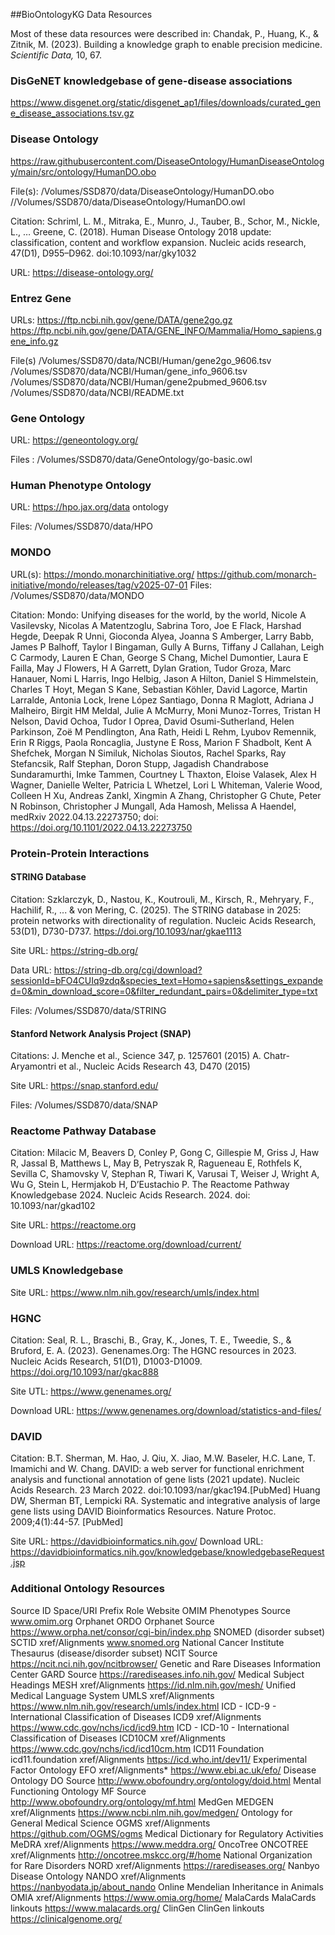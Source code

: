 ##BioOntologyKG Data Resources

Most of these data resources were described in: Chandak, P., Huang, K., & Zitnik, M. (2023). Building a knowledge graph to enable precision medicine. <i>Scientific Data,</i> 10, 67.

### DisGeNET knowledgebase of gene-disease associations
https://www.disgenet.org/static/disgenet_ap1/files/downloads/curated_gene_disease_associations.tsv.gz 

### Disease Ontology
https://raw.githubusercontent.com/DiseaseOntology/HumanDiseaseOntology/main/src/ontology/HumanDO.obo

File(s): /Volumes/SSD870/data/DiseaseOntology/HumanDO.obo
        //Volumes/SSD870/data/DiseaseOntology/HumanDO.owl


Citation: Schriml, L. M., Mitraka, E., Munro, J., Tauber, B., Schor, M., Nickle, L., … Greene, C. (2018). Human Disease Ontology 2018 update: classification, content and workflow expansion. Nucleic acids research, 47(D1), D955–D962. doi:10.1093/nar/gky1032

URL: https://disease-ontology.org/

### Entrez Gene

URLs: https://ftp.ncbi.nih.gov/gene/DATA/gene2go.gz
       https://ftp.ncbi.nih.gov/gene/DATA/GENE_INFO/Mammalia/Homo_sapiens.gene_info.gz

File(s) /Volumes/SSD870/data/NCBI/Human/gene2go_9606.tsv
        /Volumes/SSD870/data/NCBI/Human/gene_info_9606.tsv
        /Volumes/SSD870/data/NCBI/Human/gene2pubmed_9606.tsv
        /Volumes/SSD870/data/NCBI/README.txt

### Gene Ontology

URL: https://geneontology.org/

Files : /Volumes/SSD870/data/GeneOntology/go-basic.owl

### Human Phenotype Ontology

URL: https://hpo.jax.org/data ontology

Files: /Volumes/SSD870/data/HPO

### MONDO

URL(s):  https://mondo.monarchinitiative.org/
         https://github.com/monarch-initiative/mondo/releases/tag/v2025-07-01
Files: /Volumes/SSD870/data/MONDO

Citation: Mondo: Unifying diseases for the world, by the world, Nicole A Vasilevsky, Nicolas A Matentzoglu, Sabrina Toro, Joe E Flack, Harshad Hegde, Deepak R Unni, Gioconda Alyea, Joanna S Amberger, Larry Babb, James P Balhoff, Taylor I Bingaman, Gully A Burns, Tiffany J Callahan, Leigh C Carmody, Lauren E Chan, George S Chang, Michel Dumontier, Laura E Failla, May J Flowers, H A Garrett, Dylan Gration, Tudor Groza, Marc Hanauer, Nomi L Harris, Ingo Helbig, Jason A Hilton, Daniel S Himmelstein, Charles T Hoyt, Megan S Kane, Sebastian Köhler, David Lagorce, Martin Larralde, Antonia Lock, Irene López Santiago, Donna R Maglott, Adriana J Malheiro, Birgit HM Meldal, Julie A McMurry, Moni Munoz-Torres, Tristan H Nelson, David Ochoa, Tudor I Oprea, David Osumi-Sutherland, Helen Parkinson, Zoë M Pendlington, Ana Rath, Heidi L Rehm, Lyubov Remennik, Erin R Riggs, Paola Roncaglia, Justyne E Ross, Marion F Shadbolt, Kent A Shefchek, Morgan N Similuk, Nicholas Sioutos, Rachel Sparks, Ray Stefancsik, Ralf Stephan, Doron Stupp, Jagadish Chandrabose Sundaramurthi, Imke Tammen, Courtney L Thaxton, Eloise Valasek, Alex H Wagner, Danielle Welter, Patricia L Whetzel, Lori L Whiteman, Valerie Wood, Colleen H Xu, Andreas Zankl, Xingmin A Zhang, Christopher G Chute, Peter N Robinson, Christopher J Mungall, Ada Hamosh, Melissa A Haendel, medRxiv 2022.04.13.22273750; doi: https://doi.org/10.1101/2022.04.13.22273750

### Protein-Protein Interactions

#### STRING Database

Citation: Szklarczyk, D., Nastou, K., Koutrouli, M., Kirsch, R., Mehryary, F., Hachilif, R., ... & von Mering, C. (2025). The STRING database in 2025: protein networks with directionality of regulation. Nucleic Acids Research, 53(D1), D730-D737. https://doi.org/10.1093/nar/gkae1113

Site URL: https://string-db.org/

Data URL: https://string-db.org/cgi/download?sessionId=bFO4CUIq9zdq&species_text=Homo+sapiens&settings_expanded=0&min_download_score=0&filter_redundant_pairs=0&delimiter_type=txt

Files: /Volumes/SSD870/data/STRING

#### Stanford Network Analysis Project (SNAP)

Citations: J. Menche et al., Science 347, p. 1257601 (2015)
           A. Chatr-Aryamontri et al., Nucleic Acids Research 43, D470 (2015)

Site URL: https://snap.stanford.edu/

Files: /Volumes/SSD870/data/SNAP

### Reactome Pathway Database
Citation: Milacic M, Beavers D, Conley P, Gong C, Gillespie M, Griss J, Haw R, Jassal B, Matthews L, May B, Petryszak R, Ragueneau E, Rothfels K, Sevilla C, Shamovsky V, Stephan R, Tiwari K, Varusai T, Weiser J, Wright A, Wu G, Stein L, Hermjakob H, D’Eustachio P. The Reactome Pathway Knowledgebase 2024. Nucleic Acids Research. 2024. doi: 10.1093/nar/gkad102

Site URL: https://reactome.org

Download URL: https://reactome.org/download/current/


### UMLS Knowledgebase

Site URL: https://www.nlm.nih.gov/research/umls/index.html

### HGNC

Citation: Seal, R. L., Braschi, B., Gray, K., Jones, T. E., Tweedie, S., & Bruford, E. A. (2023). Genenames.Org: The HGNC resources in 2023. Nucleic Acids Research, 51(D1), D1003-D1009. https://doi.org/10.1093/nar/gkac888

Site UTL: https://www.genenames.org/

Download URL: https://www.genenames.org/download/statistics-and-files/

### DAVID

Citation: B.T. Sherman, M. Hao, J. Qiu, X. Jiao, M.W. Baseler, H.C. Lane, 
T. Imamichi and W. Chang. 
DAVID: a web server for functional enrichment analysis and functional annotation of 
gene lists (2021 update). Nucleic Acids Research. 23 March 2022. doi:10.1093/nar/gkac194.[PubMed]
Huang DW, Sherman BT, Lempicki RA. 
Systematic and integrative analysis of large gene lists using DAVID Bioinformatics Resources.
Nature Protoc. 2009;4(1):44-57.  [PubMed]

Site URL: https://davidbioinformatics.nih.gov/
Download URL: https://davidbioinformatics.nih.gov/knowledgebase/knowledgebaseRequest.jsp

### Additional Ontology Resources


Source	ID Space/URI Prefix	Role	Website
OMIM Phenotypes	Source	www.omim.org
Orphanet	ORDO Orphanet	Source	https://www.orpha.net/consor/cgi-bin/index.php
SNOMED (disorder subset)	SCTID	xref/Alignments	www.snomed.org
National Cancer Institute Thesaurus (disease/disorder subset)	NCIT	Source	https://ncit.nci.nih.gov/ncitbrowser/
Genetic and Rare Diseases Information Center	GARD	Source	https://rarediseases.info.nih.gov/
Medical Subject Headings	MESH	xref/Alignments	https://id.nlm.nih.gov/mesh/
Unified Medical Language System	UMLS	xref/Alignments	https://www.nlm.nih.gov/research/umls/index.html
ICD - ICD-9 - International Classification of Diseases	ICD9	xref/Alignments	https://www.cdc.gov/nchs/icd/icd9.htm
ICD - ICD-10 - International Classification of Diseases	ICD10CM	xref/Alignments	https://www.cdc.gov/nchs/icd/icd10cm.htm
ICD11 Foundation	icd11.foundation	xref/Alignments	https://icd.who.int/dev11/
Experimental Factor Ontology	EFO	xref/Alignments*	https://www.ebi.ac.uk/efo/
Disease Ontology	DO	Source	http://www.obofoundry.org/ontology/doid.html
Mental Functioning Ontology	MF	Source	http://www.obofoundry.org/ontology/mf.html
MedGen	MEDGEN	xref/Alignments	https://www.ncbi.nlm.nih.gov/medgen/
Ontology for General Medical Science	OGMS	xref/Alignments	https://github.com/OGMS/ogms
Medical Dictionary for Regulatory Activities	MeDRA	xref/Alignments	https://www.meddra.org/
OncoTree	ONCOTREE	xref/Alignments	http://oncotree.mskcc.org/#/home
National Organization for Rare Disorders	NORD	xref/Alignments	https://rarediseases.org/
Nanbyo Disease Ontology	NANDO	xref/Alignments	https://nanbyodata.jp/about_nando
Online Mendelian Inheritance in Animals	OMIA	xref/Alignments	https://www.omia.org/home/
MalaCards	MalaCards	linkouts	https://www.malacards.org/
ClinGen	ClinGen	linkouts	https://clinicalgenome.org/





